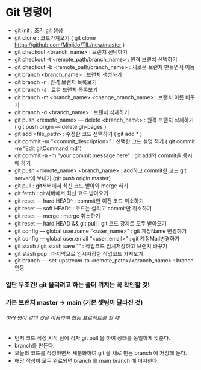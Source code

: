 # Git 명령어

- git init : 초기 git 생성
- git clone <url> : 코드가져오기 ( git clone https://github.com/MinjiJo/TIL/new/master )
- git checkout <branch_name> : 브랜치 선택하기
- git checkout -t <remote_path/branch_name> : 원격 브랜치 선택하기
- git checkout -b <remote_path/branch_name> : 새로운 브랜치 만들면서 이동
- git branch <branch_name> : 브랜치 생성하기
- git branch -r : 원격 브랜치 목록보기
- git branch -a : 로컬 브랜치 목록보기
- git branch -m <branch_name> <change_branch_name> : 브랜치 이름 바꾸기
- git branch -d <branch_name> : 브랜치 삭제하기
- git push <remote_name> — delete <branch_name> : 원격 브랜치 삭제하기 ( git push origin — delete gh-pages )
- git add <file_path> : 수정한 코드 선택하기 ( git add * )
- git commit -m "<commit_description>" : 선택한 코드 설명 적기 ( git commit -m “Edit gitCommand.md”)
- git commit -a -m "your commit message here" : git add와 commit을 동시에 하기
- git push <romote_name> <branch_name> : add하고 commit한 코드 git server에 보내기 (git push origin master)
- git pull : git서버에서 최신 코드 받아와 merge 하기
- git fetch : git서버에서 최신 코드 받아오기
- git reset — hard HEAD^ : commit한 이전 코드 취소하기
- git reset — soft HEAD^ : 코드는 살리고 commit만 취소하기
- git reset — merge : merge 취소하기
- git reset — hard HEAD && git pull : git 코드 강제로 모두 받아오기
- git config — global user.name “<user_name>” : git 계정Name 변경하기
- git config — global user.email “<user_email>” : git 계정Mail변경하기
- git stash / git stash save “<description>” : 작업코드 임시저장하고 브랜치 바꾸기
- git stash pop : 마지막으로 임시저장한 작업코드 가져오기
- git branch —-set-upstream-to <remote_path>/<branch_name> : branch 연동


### 일단 무조건! git 올리려고 하는 폴더 위치는 꼭 확인할 것!

### 기본 브랜치 master -> main (기본 셋팅이 달라진 것)

###### 여러 명이 같이 깃을 이용하여 협동 프로젝트를 할 때
 - 먼저 코드 작성 시작 전에 각자 git pull 을 하여 상태를 동일하게 맞춘다.
 - branch를 만든다.
 - 오늘의 코드를 작성하면서 세분화하여 git 을 새로 만든 branch 에 저장해 둔다.
 - 해당 작성이 모두 완료되면 branch 를 main branch 에 머지한다.